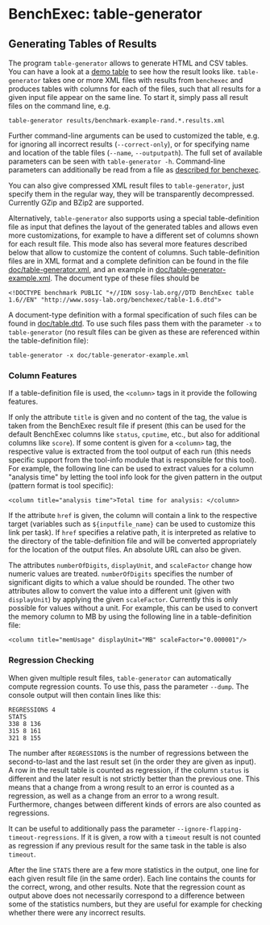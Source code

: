 # BenchExec: table-generator
## Generating Tables of Results

The program `table-generator` allows to generate HTML and CSV tables.
You can have a look at a
[demo table](https://sosy-lab.github.io/benchexec/example-table/svcomp-simple-cbmc-cpachecker.table.html)
to see how the result looks like.
`table-generator` takes one or more XML files with results from `benchexec`
and produces tables with columns for each of the files,
such that all results for a given input file appear on the same line.
To start it, simply pass all result files on the command line, e.g.

    table-generator results/benchmark-example-rand.*.results.xml

Further command-line arguments can be used to customized the table,
e.g. for ignoring all incorrect results (`--correct-only`),
or for specifying name and location of the table files (`--name`, `--outputpath`).
The full set of available parameters can be seen with `table-generator -h`.
Command-line parameters can additionally be read from a file
as [described for benchexec](benchexec.md#starting-benchexec).

You can also give compressed XML result files to `table-generator`,
just specify them in the regular way, they will be transparently decompressed.
Currently GZip and BZip2 are supported.

Alternatively, `table-generator` also supports using a special table-definition file as input
that defines the layout of the generated tables
and allows even more customizations,
for example to have a different set of columns shown for each result file.
This mode also has several more features described below
that allow to customize the content of columns.
Such table-definition files are in XML format
and a complete definition can be found in the file
[doc/table-generator.xml](table-generator.xml),
and an example in [doc/table-generator-example.xml](table-generator-example.xml).
The document type of these files should be

    <!DOCTYPE benchmark PUBLIC "+//IDN sosy-lab.org//DTD BenchExec table 1.6//EN" "http://www.sosy-lab.org/benchexec/table-1.6.dtd">

A document-type definition with a formal specification of such files can be found in
[doc/table.dtd](table.dtd).
To use such files pass them with the parameter `-x` to `table-generator`
(no result files can be given as these are referenced within the table-definition file):

    table-generator -x doc/table-generator-example.xml

### Column Features

If a table-definition file is used, the `<column>` tags in it provide the following features.

If only the attribute `title` is given and no content of the tag,
the value is taken from the BenchExec result file if present
(this can be used for the default BenchExec columns like `status`, `cputime`, etc.,
but also for additional columns like `score`).
If some content is given for a `<column>` tag,
the respective value is extracted from the tool output of each run
(this needs specific support from the tool-info module that is responsible for this tool).
For example, the following line can be used to extract values for a column "analysis time"
by letting the tool info look for the given pattern in the output
(pattern format is tool specific):

    <column title="analysis time">Total time for analysis: </column>

If the attribute `href` is given, the column will contain a link to the respective target
(variables such as `${inputfile_name}` can be used to customize this link per task).
If `href` specifies a relative path, it is interpreted as relative to the directory
of the table-definition file and will be converted appropriately for the location of the output files.
An absolute URL can also be given.

The attributes `numberOfDigits`, `displayUnit`, and `scaleFactor`
change how numeric values are treated.
`numberOfDigits` specifies the number of significant digits to which a value should be rounded.
The other two attributes allow to convert the value into a different unit (given with `displayUnit`)
by applying the given `scaleFactor`. Currently this is only possible for values without a unit.
For example, this can be used to convert the memory column to MB
by using the following line in a table-definition file:

    <column title="memUsage" displayUnit="MB" scaleFactor="0.000001"/>


### Regression Checking

When given multiple result files, `table-generator` can automatically compute regression counts.
To use this, pass the parameter `--dump`. The console output will then contain lines like this:

    REGRESSIONS 4
    STATS
    338 8 136
    315 8 161
    321 8 155

The number after `REGRESSIONS` is the number of regressions
between the second-to-last and the last result set (in the order they are given as input).
A row in the result table is counted as regression,
if the column `status` is different and the later result is not strictly better than the previous one.
This means that a change from a wrong result to an error is counted as a regression,
as well as a change from an error to a wrong result.
Furthermore, changes between different kinds of errors are also counted as regressions.

It can be useful to additionally pass the parameter `--ignore-flapping-timeout-regressions`.
If it is given, a row with a `timeout` result is not counted as regression
if any previous result for the same task in the table is also `timeout`.

After the line `STATS` there are a few more statistics in the output,
one line for each given result file (in the same order).
Each line contains the counts for the correct, wrong, and other results.
Note that the regression count as output above does not necessarily correspond to a difference
between some of the statistics numbers, but they are useful for example for checking whether there
were any incorrect results.
